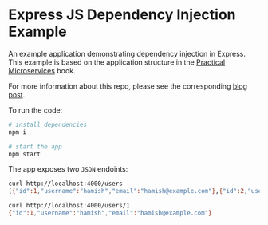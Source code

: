 Express JS Dependency Injection Example
=======================================

An example application demonstrating dependency injection in Express. This example is based on the application structure in the [Practical Microservices](https://pragprog.com/titles/egmicro/practical-microservices/) book.

For more information about this repo, please see the corresponding [blog post](https://aaronmarr.co.uk/posts/dependency-injection-in-express-js/).

To run the code:

```bash
# install dependencies
npm i

# start the app
npm start
```

The app exposes two `JSON` endoints:

```bash
curl http://localhost:4000/users                                     
[{"id":1,"username":"hamish","email":"hamish@example.com"},{"id":2,"username":"sarah","email":"sarah@example.com"},{"id":3,"username":"jason","email":"jason@example.com"}]
```   

```bash
curl http://localhost:4000/users/1
{"id":1,"username":"hamish","email":"hamish@example.com"}
```
